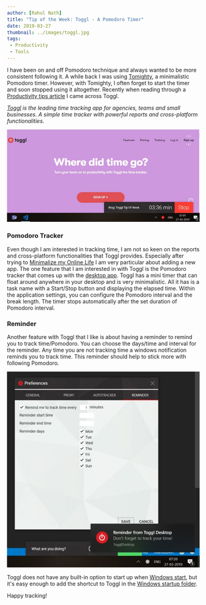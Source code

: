 ```yaml
---
author: [Rahul Nath]
title: "Tip of the Week: Toggl - A Pomodoro Timer"
date: 2019-03-27
thumbnail: ../images/toggl.jpg
tags:
 - Productivity
 - Tools
---
```


I have been on and off Pomodoro technique and always wanted to be more consistent following it. A while back I was using [Tomighty](https://www.rahulpnath.com/blog/tomighty-a-pomodoro-timer/), a minimalistic Pomodoro timer. However, with Tomighty, I often forget to start the timer and soon stopped using it altogether. Recently when reading through a [Productivity tips article](https://scotch.io/bar-talk/productivity-tips-ive-learned-building-scotchio#toc-time-is-still-a-major-factor) I came across Toggl.

*[Toggl](https://toggl.com/) is the leading time tracking app for agencies, teams and small businesses. A simple time tracker with powerful reports and cross-platform functionalities.*

![Toggl](../images/toggl.jpg)

### Pomodoro Tracker

Even though I am interested in tracking time, I am not so keen on the reports and cross-platform functionalities that Toggl provides. Especially after trying to [Minimalize my Online Life](https://www.rahulpnath.com/blog/digital-minimalism/) I am very particular about adding a new app. The one feature that I am interested in with Toggl is the Pomodoro tracker that comes up with the [desktop app](https://toggl.com/toggl-desktop/). Toggl has a mini timer that can float around anywhere in your desktop and is very minimalistic. All it has is a task name with a Start/Stop button and displaying the elapsed time. Within the application settings, you can configure the Pomodoro interval and the break length. The timer stops automatically after the set duration of Pomodoro interval.

### Reminder

Another feature with Toggl that I like is about having a reminder to remind you to track time/Pomodoro. You can choose the days/time and interval for the reminder. Any time you are not tracking time a windows notification reminds you to track time. This reminder should help to stick more with following  Pomodoro. 

![Toggle Reminder](../images/toggl_reminder.jpg)

Toggl does not have any built-in option to start up when [Windows start](https://github.com/toggl/toggldesktop/issues/542), but it's easy enough to add the shortcut to Toggl in the [Windows startup folder](https://www.thewindowsclub.com/startup-folder-in-windows-8).

Happy tracking!